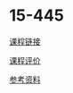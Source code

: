# 15-445

[课程链接](https://15445.courses.cs.cmu.edu/fall2021/)

[课程评价](https://conanhujinming.github.io/comments-for-awesome-courses/%E6%95%B0%E6%8D%AE%E5%BA%93/CMU15445%E6%95%B0%E6%8D%AE%E5%BA%93%E7%B3%BB%E7%BB%9F%E8%AE%BE%E8%AE%A1/)

[参考资料](https://zhenghe.gitbook.io/open-courses/cmu-15-445-645-database-systems/relational-data-model)

